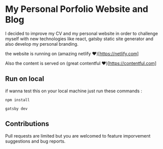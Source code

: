 # My Personal Porfolio Website and Blog

I decided to improve my CV and my personal website in order to challenge myself with new technologies like react, gatsby static site generator and also develop my personal branding.

the website is running on (amazing netlify ❤️)[https://netlify.com]

Also the content is served on (great contentful ❤️)[https://contentful.com]

## Run on local

if wanna test this on your local machine just run these commands :

```
npm install

gatsby dev
```

## Contributions 

Pull requests are limited but you are welcomed to feature imporvement suggestions and bug reports.